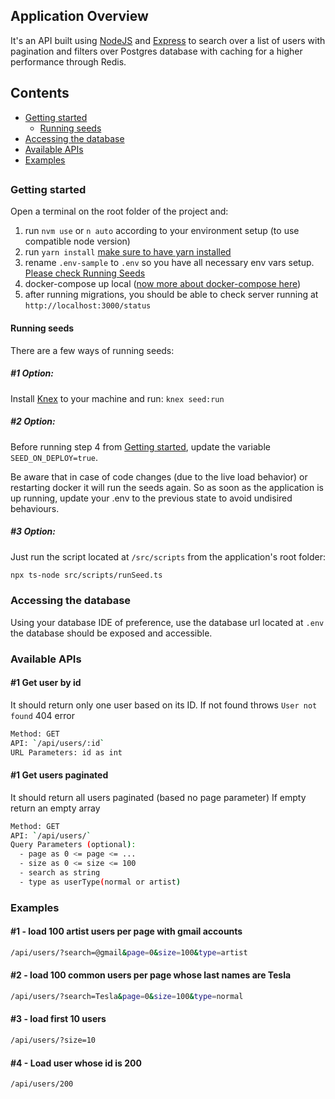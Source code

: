 ## Application Overview

It's an API built using [NodeJS](https://nodejs.org/en/about/) and [Express](https://expressjs.com/) to search over a list of users with pagination and filters over Postgres database with caching for a higher performance through Redis.

## Contents

- [Getting started](#getting-started)
  - [Running seeds](#running-seeds)
- [Accessing the database](#accessing-the-database)
- [Available APIs](#available-apis)
- [Examples](#examples)

## 

### Getting started

Open a terminal on the root folder of the project and:

1. run `nvm use` or `n auto` according to your environment setup (to use compatible node version)
2. run `yarn install` [make sure to have yarn installed](https://classic.yarnpkg.com/lang/en/docs/install/)
3. rename `.env-sample` to `.env` so you have all necessary env vars setup. [Please check Running Seeds](#running-seeds)
4. docker-compose up local ([now more about docker-compose here](https://docs.docker.com/compose/gettingstarted/))
5. after running migrations, you should be able to check server running at `http://localhost:3000/status`

#### Running seeds

There are a few ways of running seeds:

##### #1 Option: 

Install [Knex](https://knexjs.org/) to your machine and run: `knex seed:run`

##### #2 Option:

Before running step 4 from [Getting started](#getting-started), update the variable `SEED_ON_DEPLOY=true`. 

Be aware that in case of code changes (due to the live load behavior) or restarting docker it will run the seeds again. So as soon as the application is up running, update your .env to the previous state to avoid undisired behaviours.

##### #3 Option:

Just run the script located at `/src/scripts` from the application's root folder:

```bash 
npx ts-node src/scripts/runSeed.ts
```

### Accessing the database

Using your database IDE of preference, use the database url located at `.env` the database should be exposed and accessible.

### Available APIs

#### #1 Get user by id

It should return only one user based on its ID.
If not found throws `User not found` 404 error

```bash
Method: GET
API: `/api/users/:id`
URL Parameters: id as int
```

#### #1 Get users paginated 

It should return all users paginated (based no page parameter)
If empty return an empty array

```bash
Method: GET
API: `/api/users/`
Query Parameters (optional):
  - page as 0 <= page <= ...
  - size as 0 <= size <= 100
  - search as string
  - type as userType(normal or artist)
```
### Examples

#### #1 - load 100 artist users per page with gmail accounts

```bash
/api/users/?search=@gmail&page=0&size=100&type=artist
```

#### #2 - load  100 common users per page whose last names are Tesla

```bash
/api/users/?search=Tesla&page=0&size=100&type=normal
```

#### #3 - load first 10 users

```bash
/api/users/?size=10
```

#### #4 - Load user whose id is 200

```bash
/api/users/200
```
